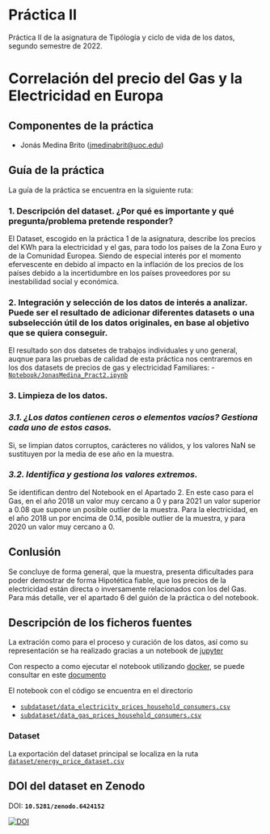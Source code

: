 
# Práctica II

Práctica II de la asignatura de Tipólogía y ciclo de vida de los datos, segundo semestre de 2022. 

# Correlación del precio del Gas y la Electricidad en Europa


## Componentes de la práctica

 - Jonás Medina Brito (jmedinabrit@uoc.edu)
 
## Guía  de la práctica

La guía de la práctica se encuentra en la siguiente ruta:

### 1. Descripción del dataset. ¿Por qué es importante y qué pregunta/problema pretende responder?
El Dataset, escogido en la práctica 1 de la asignatura, describe los precios del KWh para la electricidad y el gas, para todo los países de la Zona Euro y de la Comunidad Europea. Siendo de especial interés por el momento efervescente en debido al impacto en la inflación de los precios de los países debido a la incertidumbre en los países proveedores por su inestabilidad social y económica.
### 2. Integración y selección de los datos de interés a analizar. Puede ser el resultado de adicionar diferentes datasets o una subselección útil de los datos originales, en base al objetivo que se quiera conseguir.
El resultado son dos datsetes de trabajos individuales y uno general, auqnue para las pruebas de calidad de esta práctica nos centraremos en los dos datasets de precios de gas y electricidad Familiares:
-[`Notebook/JonasMedina_Pract2.ipynb`](Notebook/JonasMedina_Pract2.ipynb)
### 3. Limpieza de los datos.
### *3.1. ¿Los datos contienen ceros o elementos vacíos? Gestiona cada uno de estos casos.*
Si, se limpian datos corruptos, carácteres no válidos, y los valores NaN se sustituyen por la media de ese año en la muestra.
### *3.2. Identifica y gestiona los valores extremos.*
Se identifican dentro del Notebook en el Apartado 2.
En este caso para el Gas, en el año 2018 un valor muy cercano a 0 y para 2021 un valor superior a 0.08 que supone un posible outlier de la muestra.
Para la electricidad, en el año 2018 un por encima de 0.14, posible outlier de la muestra, y para 2020 un valor muy cercano a 0.

## Conlusión

Se concluye de forma general, que la muestra, presenta dificultades para poder demostrar de forma Hipotética fiable, que los precios de la electricidad están directa o inversamente relacionados con los del Gas.
Para más detalle, ver el apartado 6 del guión de la práctica o del notebook.

## Descripción de los ficheros fuentes

La extración como para el proceso y curación de los datos, así como su representación se ha realizado gracias a un notebook de [jupyter](https://jupyter.org/)

Con respecto a como ejecutar el notebook utilizando [docker](https://www.docker.com/), se puede consultar en este [documento](doc/install/docker.md)

El notebook con el código se encuentra en el directorio

 - [`subdataset/data_electricity_prices_household_consumers.csv`](subdataset/data_electricity_prices_household_consumers.csv)
 - [`subdataset/data_gas_prices_household_consumers.csv`](subdataset/data_gas_prices_household_consumers.csv)
 
  
 ### Dataset 
 
 La exportación del dataset principal se localiza en la ruta  [`dataset/energy_price_dataset.csv`](./dataset/energy_price_dataset.csv)

 
## DOI del dataset en Zenodo

DOI: **`10.5281/zenodo.6424152`**

[![DOI](https://zenodo.org/badge/DOI/10.5281/zenodo.6424152.svg)](https://doi.org/10.5281/zenodo.6424152)






